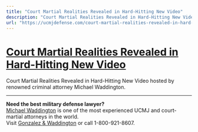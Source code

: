 ```yaml
---
title: "Court Martial Realities Revealed in Hard-Hitting New Video"
description: "Court Martial Realities Revealed in Hard-Hitting New Video hosted by renowned criminal attorney Michael Waddington."
url: "https://ucmjdefense.com/court-martial-realities-revealed-in-hard-hitting-new-video.html"
---
```


# [Court Martial Realities Revealed in Hard-Hitting New Video](https://ucmjdefense.com/court-martial-realities-revealed-in-hard-hitting-new-video.html)

Court Martial Realities Revealed in Hard-Hitting New Video hosted by renowned criminal attorney Michael Waddington.

---

**Need the best military defense lawyer?**  
[Michael Waddington](https://ucmjdefense.com/attorneys/michael-stewart-waddington-partner.html) is one of the most experienced UCMJ and court-martial attorneys in the world.  
Visit [Gonzalez & Waddington](https://ucmjdefense.com) or call 1-800-921-8607.
